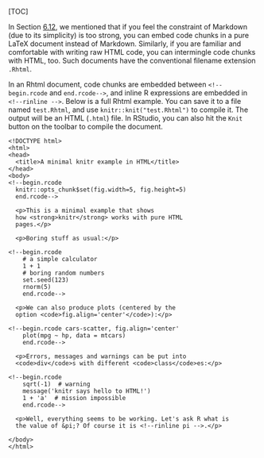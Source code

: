 [TOC]

In Section [6.12]($Pandoc-Options-ForLaTeX-Output), we mentioned that if you feel the constraint of Markdown (due to its simplicity) is too strong, you can embed code chunks in a pure LaTeX document instead of Markdown. Similarly, if you are familiar and comfortable with writing raw HTML code, you can intermingle code chunks with HTML, too. Such documents have the conventional filename extension `.Rhtml`.

In an Rhtml document, code chunks are embedded between `<!--begin.rcode` and `end.rcode-->`, and inline R expressions are embedded in `<!--rinline -->`. Below is a full Rhtml example. You can save it to a file named `test.Rhtml`, and use `knitr::knit("test.Rhtml")` to compile it. The output will be an HTML (`.html`) file. In RStudio, you can also hit the `Knit` button on the toolbar to compile the document.

    <!DOCTYPE html>
    <html>
    <head>
      <title>A minimal knitr example in HTML</title>
    </head>
    <body>
    <!--begin.rcode
      knitr::opts_chunk$set(fig.width=5, fig.height=5)
      end.rcode-->
    
      <p>This is a minimal example that shows
      how <strong>knitr</strong> works with pure HTML
      pages.</p>
    
      <p>Boring stuff as usual:</p>
    
    <!--begin.rcode
        # a simple calculator
        1 + 1
        # boring random numbers
        set.seed(123)
        rnorm(5)
        end.rcode-->
    
      <p>We can also produce plots (centered by the
      option <code>fig.align='center'</code>):</p>
    
    <!--begin.rcode cars-scatter, fig.align='center'
        plot(mpg ~ hp, data = mtcars)
        end.rcode-->
    
      <p>Errors, messages and warnings can be put into
      <code>div</code>s with different <code>class</code>es:</p>
    
    <!--begin.rcode
        sqrt(-1)  # warning
        message('knitr says hello to HTML!')
        1 + 'a'  # mission impossible
        end.rcode-->
    
      <p>Well, everything seems to be working. Let's ask R what is
      the value of &pi;? Of course it is <!--rinline pi -->.</p>
    
    </body>
    </html>
